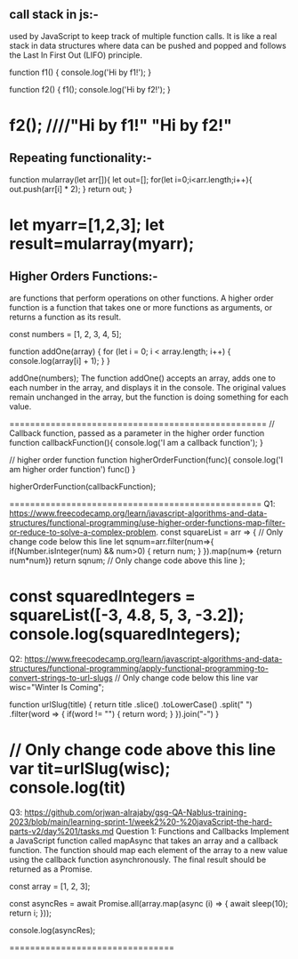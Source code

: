## call stack in js:-
used by JavaScript to keep track of multiple function calls. It is like a real stack in data structures where data can be pushed and popped and follows the Last In First Out (LIFO) principle.

function f1() {
    console.log('Hi by f1!');
}
 
function f2() {
    f1();
    console.log('Hi by f2!');
}
 
f2();
////"Hi by f1!"
"Hi by f2!"
=================================================
## Repeating functionality:-
function mularray(let arr[]){
let out=[];
for(let i=0;i<arr.length;i++){
out.push(arr[i] * 2);
}
return out;
}

let myarr=[1,2,3];
let result=mularray(myarr);
============================================
## Higher Orders Functions:-
are functions that perform operations on other functions.
A higher order function is a function that takes one or more functions as arguments, or returns a function as its result.

const numbers = [1, 2, 3, 4, 5];

function addOne(array) {
  for (let i = 0; i < array.length; i++) {
    console.log(array[i] + 1);
  }
}

addOne(numbers);
The function addOne() accepts an array, adds one to each number in the array, and displays it in the console. The original values remain unchanged in the array, but the function is doing something for each value.

==================================================
// Callback function, passed as a parameter in the higher order function
function callbackFunction(){
    console.log('I am  a callback function');
}

// higher order function
function higherOrderFunction(func){
    console.log('I am higher order function')
    func()
}

higherOrderFunction(callbackFunction);


=================================================
Q1:
https://www.freecodecamp.org/learn/javascript-algorithms-and-data-structures/functional-programming/use-higher-order-functions-map-filter-or-reduce-to-solve-a-complex-problem.
const squareList = arr => {
  // Only change code below this line
let sqnum=arr.filter(num=>{
  if(Number.isInteger(num) && num>0)
  {
    return num;
  }
}).map(num=> {return num*num})
  return sqnum;
  // Only change code above this line
};

const squaredIntegers = squareList([-3, 4.8, 5, 3, -3.2]);
console.log(squaredIntegers);
================================================================
Q2:
https://www.freecodecamp.org/learn/javascript-algorithms-and-data-structures/functional-programming/apply-functional-programming-to-convert-strings-to-url-slugs
// Only change code below this line
var wisc="Winter Is Coming";

function urlSlug(title) {
return title
.slice()
.toLowerCase()
.split(" ")
.filter(word => {
  if(word != "")
  {
    return word;
  }
}).join("-")
}

// Only change code above this line
var tit=urlSlug(wisc);
console.log(tit)
=======================================
Q3:
https://github.com/orjwan-alrajaby/gsg-QA-Nablus-training-2023/blob/main/learning-sprint-1/week2%20-%20javaScript-the-hard-parts-v2/day%201/tasks.md
Question 1: Functions and Callbacks
Implement a JavaScript function called mapAsync that takes an array and a callback function. The function should map each element of the array to a new value using the callback function asynchronously.
The final result should be returned as a Promise.

const array = [1, 2, 3];

const asyncRes = await Promise.all(array.map(async (i) => {
	await sleep(10);
	return i;
}));

console.log(asyncRes);

================================
















